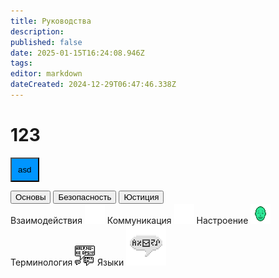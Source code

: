 ```yaml
---
title: Руководства
description: 
published: false
date: 2025-01-15T16:24:08.946Z
tags: 
editor: markdown
dateCreated: 2024-12-29T06:47:46.338Z
---
```


  # 123
  <button style="background-color:#0095FF;padding:10px;">asd</button>
  <div class="nav-panel center br">
  <!--  -->
  <div class="nav-tabs">
    <button class="nav-link active">Основы</button>
    <button class="nav-link ">Безопасность</button>
    <button class="nav-link">Юстиция</button>
  </div>
  <!--  -->
  <div class="tab-panels br-child">
    <div class="tab-panel">
      <a class="tab-panel__item">
        <span>Взаимодействия</span>
        <img src="/main_page_icons/harm__white.png"/>
      </a>
      <a class="tab-panel__item">
        <span>Коммуникация</span>
        <img src="/main_page_icons/headset__white.png"/>
      </a>
      <a class="tab-panel__item">
        <span>Настроение</span>
        <img src="/guides/mood.gif"/>
      </a>
      <a class="tab-panel__item">
        <span>Терминология</span>
        <img src="/guides/terminology.png"/>
      </a>
      <a class="tab-panel__item">
        <span>Языки</span>
        <img src="/guides/language.png"/>
      </a>
    </div>
  </div>
</div>
  <div></div>
